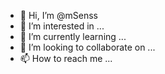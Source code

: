 - 👋 Hi, I’m @mSenss
- 👀 I’m interested in ...
- 🌱 I’m currently learning ...
- 💞️ I’m looking to collaborate on ...
- 📫 How to reach me ...

<!---
mSenss/mSenss is a ✨ special ✨ repository because its `README.md` (this file) appears on your GitHub profile.
You can click the Preview link to take a look at your changes.
--->
